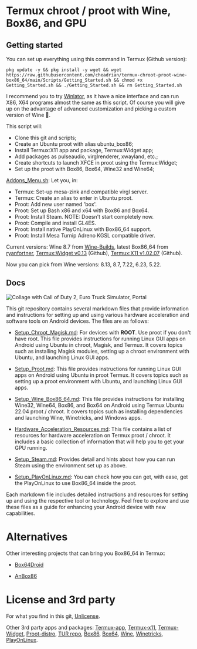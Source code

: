 # Termux chroot / proot with Wine, Box86, and GPU

## Getting started

You can set up everything using this command in Termux (Github version):

    pkg update -y && pkg install -y wget && wget https://raw.githubusercontent.com/cheadrian/termux-chroot-proot-wine-box86_64/main/Scripts/Getting_Started.sh && chmod +x Getting_Started.sh && ./Getting_Started.sh && rm Getting_Started.sh
	
I recommend you to try [Winlator](https://winlator.com/), as it have a nice interface and can run X86, X64 programs almost the same as this script. Of course you will give up on the advantage of advanced customization and picking a custom version of Wine 🫠.

This script will:
- Clone this git and scripts;
- Create an Ubuntu proot with alias ubuntu_box86;
- Install Termux:X11 app and package, Termux:Widget app;
- Add packages as pulseaudio, virglrenderer, xwayland, etc.;
- Create shortcuts to launch XFCE in proot using the Termux:Widget;
- Set up the proot with Box86, Box64, Wine32 and Wine64;

[Addons_Menu.sh](Scripts/Addons_Menu.sh): Let you, in:
- Termux: Set-up mesa-zink and compatible virgl server.
- Termux: Create an alias to enter in Ubuntu proot.
- Proot: Add new user named 'box'.
- Proot: Set up Bash x86 and x64 with Box86 and Box64.
- Proot: Install Steam. NOTE: Doesn't start completely now.
- Proot: Compile and install GL4ES.
- Proot: Install native PlayOnLinux with Box86_64 support.
- Proot: Install Mesa Turnip Adreno KGSL compatible driver.

Current versions: Wine 8.7 from [Wine-Builds](https://github.com/Kron4ek/Wine-Builds), latest Box86_64 from [ryanfortner](https://github.com/ryanfortner), [Termux:Widget v0.13](https://github.com/termux/termux-widget/releases/tag/v0.13.0) (Github), [Termux:X11 v1.02.07](https://github.com/termux/termux-x11/actions/runs/4524914392) (Github).

Now you can pick from Wine versions: 8.13, 8.7, 7.22, 6.23, 5.22.

## Docs

![Collage with Call of Duty 2, Euro Truck Simulator, Portal](https://raw.githubusercontent.com/cheadrian/termux-chroot-proot-wine-box86_64/main/Games_Collage.png)

This git repository contains several markdown files that provide information and instructions for setting up and using various hardware acceleration and software tools on Android devices. The files are as follows:

- [Setup_Chroot_Magisk.md](Setup_Chroot_Magisk.md): For devices with **ROOT**. Use proot if you don't have root. This file provides instructions for running Linux GUI apps on Android using Ubuntu in chroot, Magisk, and Termux. It covers topics such as installing Magisk modules, setting up a chroot environment with Ubuntu, and launching Linux GUI apps.

- [Setup_Proot.md](Setup_Proot.md): This file provides instructions for running Linux GUI apps on Android using Ubuntu in proot Termux. It covers topics such as setting up a proot environment with Ubuntu, and launching Linux GUI apps.

- [Setup_Wine_Box86_64.md](Setup_Wine_Box86_64.md): This file provides instructions for installing Wine32, Wine64, Box86, and Box64 on Android using Termux Ubuntu 22.04 proot / chroot. It covers topics such as installing dependencies and launching Wine, Winetricks, and Windows apps.

- [Hardware_Acceleration_Resources.md](Hardware_Acceleration_Resources.md): This file contains a list of resources for hardware acceleration on Termux proot / chroot. It includes a basic collection of information that will help you to get your GPU running.

- [Setup_Steam.md](Setup_Steam.md): Provides detail and hints about how you can run Steam using the environment set up as above.

- [Setup_PlayOnLinux.md](Setup_PlayOnLinux.md): You can check how you can get, with ease, get the PlayOnLinux to use Box86_64 inside the proot.

Each markdown file includes detailed instructions and resources for setting up and using the respective tool or technology. Feel free to explore and use these files as a guide for enhancing your Android device with new capabilities.

# Alternatives

Other interesting projects that can bring you Box86_64 in Termux:

- [Box64Droid](https://github.com/Ilya114/Box64Droid)

- [AnBox86](https://github.com/lowspecman420/AnBox86)

# License and 3rd party

For what you find in this git, [Unlicense](https://opensource.org/license/unlicense/).

Other 3rd party apps and packages: [Termux-app](https://github.com/termux/Termux-app), [Termux-x11](https://github.com/termux/termux-x11), [Termux-Widget](https://github.com/termux/termux-widget), [Proot-distro](https://github.com/termux/proot-distro), [TUR repo](https://github.com/termux-user-repository/tur), [Box86](https://github.com/ptitSeb/box86), [Box64](https://github.com/ptitSeb/box64), [Wine](https://github.com/wine-mirror/wine), [Winetricks](https://github.com/Winetricks/winetricks), [PlayOnLinux](https://github.com/PlayOnLinux/POL-POM-4).
